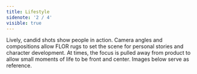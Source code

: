 ```yaml
---
title: Lifestyle
sidenote: '2 / 4'
visible: true
---
```


Lively, candid shots show people in action. Camera angles and compositions allow FLOR rugs to set the scene for personal stories and character development. At times, the focus is pulled away from product to allow small moments of life to be front and center. Images below serve as reference.